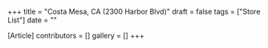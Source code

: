 +++
title = "Costa Mesa, CA (2300 Harbor Blvd)"
draft = false
tags = ["Store List"]
date = ""

[Article]
contributors = []
gallery = []
+++